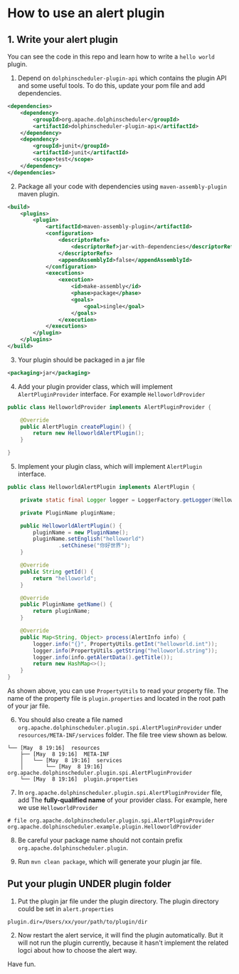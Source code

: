 # How to use an alert plugin

## 1. Write your alert plugin

You can see the code in this repo and learn how to write a `hello world` plugin.

1. Depend on `dolphinscheduler-plugin-api` which contains the plugin API and some useful tools. To do this, update your pom file and add dependencies.

```xml
<dependencies>
    <dependency>
        <groupId>org.apache.dolphinscheduler</groupId>
        <artifactId>dolphinscheduler-plugin-api</artifactId>
    </dependency>
    <dependency>
        <groupId>junit</groupId>
        <artifactId>junit</artifactId>
        <scope>test</scope>
    </dependency>
</dependencies>
```

2. Package all your code with dependencies using `maven-assembly-plugin` maven plugin.

```xml
<build>
    <plugins>
        <plugin>
            <artifactId>maven-assembly-plugin</artifactId>
            <configuration>
                <descriptorRefs>
                    <descriptorRef>jar-with-dependencies</descriptorRef>
                </descriptorRefs>
                <appendAssemblyId>false</appendAssemblyId>
            </configuration>
            <executions>
                <execution>
                    <id>make-assembly</id>
                    <phase>package</phase>
                    <goals>
                        <goal>single</goal>
                    </goals>
                </execution>
            </executions>
        </plugin>
    </plugins>
</build>
```

3. Your plugin should be packaged in a jar file

```xml
<packaging>jar</packaging>
```

4. Add your plugin provider class, which will implement `AlertPluginProvider` interface. For example `HelloworldProvider`

```java
public class HelloworldProvider implements AlertPluginProvider {

    @Override
    public AlertPlugin createPlugin() {
        return new HelloworldAlertPlugin();
    }

}
```

5. Implement your plugin class, which will implement `AlertPlugin` interface.

```java
public class HelloworldAlertPlugin implements AlertPlugin {

    private static final Logger logger = LoggerFactory.getLogger(HelloworldAlertPlugin.class);

    private PluginName pluginName;

    public HelloworldAlertPlugin() {
        pluginName = new PluginName();
        pluginName.setEnglish("helloworld")
                .setChinese("你好世界");
    }

    @Override
    public String getId() {
        return "helloworld";
    }

    @Override
    public PluginName getName() {
        return pluginName;
    }

    @Override
    public Map<String, Object> process(AlertInfo info) {
        logger.info("{}", PropertyUtils.getInt("helloworld.int"));
        logger.info(PropertyUtils.getString("helloworld.string"));
        logger.info(info.getAlertData().getTitle());
        return new HashMap<>();
    }
}
```

As shown above, you can use `PropertyUtils` to read your property file. The name of the property file is `plugin.properties` and located in the root path of your jar file.

6. You should also create a file named `org.apache.dolphinscheduler.plugin.spi.AlertPluginProvider` under `resources/META-INF/services` folder. The file tree view shown as below.

```shell
└── [May  8 19:16]  resources
    ├── [May  8 19:16]  META-INF
    │   └── [May  8 19:16]  services
    │       └── [May  8 19:16]  org.apache.dolphinscheduler.plugin.spi.AlertPluginProvider
    └── [May  8 19:16]  plugin.properties
```

7. In `org.apache.dolphinscheduler.plugin.spi.AlertPluginProvider` file, add The **fully-qualified name** of your provider class. For example, here we use `HelloworldProvider`

```properties
# file org.apache.dolphinscheduler.plugin.spi.AlertPluginProvider
org.apache.dolphinscheduler.example.plugin.HelloworldProvider
```

8. Be careful your package name should not contain prefix `org.apache.dolphinscheduler.plugin`.

9. Run `mvn clean package`, which will generate your plugin jar file.

## Put your plugin UNDER plugin folder

1. Put the plugin jar file under the plugin directory. The plugin directory could be set in `alert.properties`

```properties
plugin.dir=/Users/xx/your/path/to/plugin/dir
```

2. Now restart the alert service, it will find the plugin automatically. But it will not run the plugin currently, because it hasn't implement the related logci about how to choose the alert way.



Have fun.